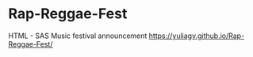 # Rap-Reggae-Fest
HTML - SAS Music festival announcement
https://yuliagv.github.io/Rap-Reggae-Fest/
